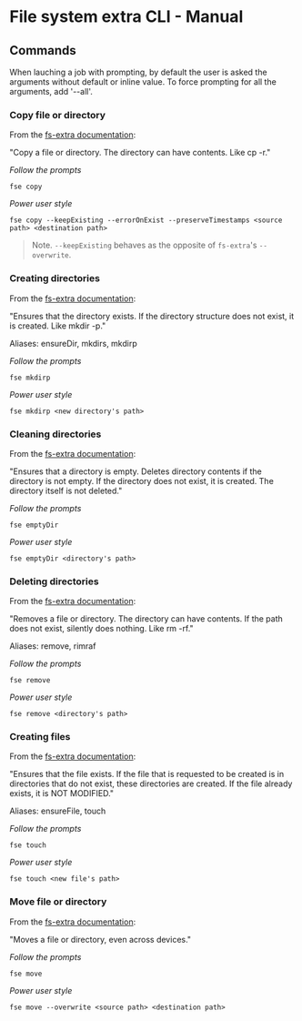 # File system extra CLI - Manual

## Commands

When lauching a job with prompting, by default the user is asked the arguments without default or inline value. To force prompting for all the arguments, add '--all'.

### Copy file or directory

From the [fs-extra documentation](https://github.com/jprichardson/node-fs-extra/blob/master/docs/copy.md):

"Copy a file or directory. The directory can have contents. Like cp -r."

*Follow the prompts*

```
fse copy
```

*Power user style*

```
fse copy --keepExisting --errorOnExist --preserveTimestamps <source path> <destination path>
```

> Note. `--keepExisting` behaves as the opposite of `fs-extra`'s `--overwrite`.

### Creating directories

From the [fs-extra documentation](https://github.com/jprichardson/node-fs-extra/blob/master/docs/ensureDir.md):

"Ensures that the directory exists. If the directory structure does not exist, it is created. Like mkdir -p."

Aliases: ensureDir, mkdirs, mkdirp

*Follow the prompts*

```
fse mkdirp
```

*Power user style*

```
fse mkdirp <new directory's path>
```

### Cleaning directories

From the [fs-extra documentation](https://github.com/jprichardson/node-fs-extra/blob/master/docs/emptyDir.md):

"Ensures that a directory is empty. Deletes directory contents if the directory is not empty. If the directory does not exist, it is created. The directory itself is not deleted."

*Follow the prompts*

```
fse emptyDir
```

*Power user style*

```
fse emptyDir <directory's path>
```

### Deleting directories

From the [fs-extra documentation](https://github.com/jprichardson/node-fs-extra/blob/master/docs/remove.md):

"Removes a file or directory. The directory can have contents. If the path does not exist, silently does nothing. Like rm -rf."

Aliases: remove, rimraf

*Follow the prompts*

```
fse remove
```

*Power user style*

```
fse remove <directory's path>
```

### Creating files

From the [fs-extra documentation](https://github.com/jprichardson/node-fs-extra/blob/master/docs/ensureFile.md):

"Ensures that the file exists. If the file that is requested to be created is in directories that do not exist, these directories are created. If the file already exists, it is NOT MODIFIED."

Aliases: ensureFile, touch

*Follow the prompts*

```
fse touch
```

*Power user style*

```
fse touch <new file's path>
```

### Move file or directory

From the [fs-extra documentation](https://github.com/jprichardson/node-fs-extra/blob/master/docs/move.md):

"Moves a file or directory, even across devices."

*Follow the prompts*

```
fse move
```

*Power user style*

```
fse move --overwrite <source path> <destination path>
```
